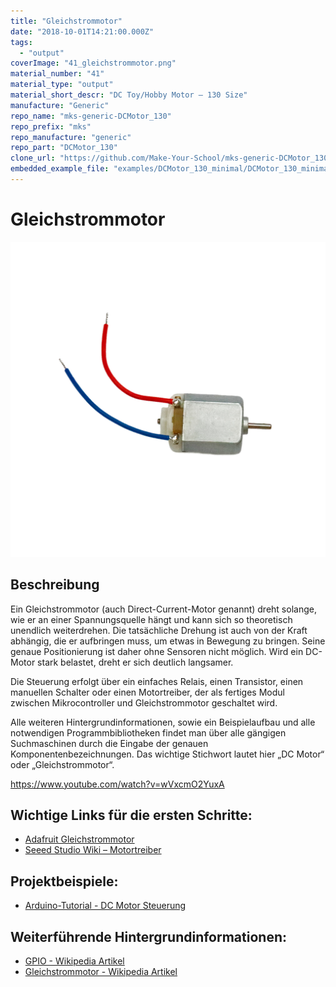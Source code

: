 ```yaml
---
title: "Gleichstrommotor"
date: "2018-10-01T14:21:00.000Z"
tags: 
  - "output"
coverImage: "41_gleichstrommotor.png"
material_number: "41"
material_type: "output"
material_short_descr: "DC Toy/Hobby Motor – 130 Size"
manufacture: "Generic"
repo_name: "mks-generic-DCMotor_130"
repo_prefix: "mks"
repo_manufacture: "generic"
repo_part: "DCMotor_130"
clone_url: "https://github.com/Make-Your-School/mks-generic-DCMotor_130.git"
embedded_example_file: "examples/DCMotor_130_minimal/DCMotor_130_minimal.ino"
---
```



# Gleichstrommotor

![Gleichstrommotor](./41_gleichstrommotor.png)

## Beschreibung
Ein Gleichstrommotor (auch Direct-Current-Motor genannt) dreht solange, wie er an einer Spannungsquelle hängt und kann sich so theoretisch unendlich weiterdrehen. Die tatsächliche Drehung ist auch von der Kraft abhängig, die er aufbringen muss, um etwas in Bewegung zu bringen. Seine genaue Positionierung ist daher ohne Sensoren nicht möglich. Wird ein DC-Motor stark belastet, dreht er sich deutlich langsamer.

Die Steuerung erfolgt über ein einfaches Relais, einen Transistor, einen manuellen Schalter oder einen Motortreiber, der als fertiges Modul zwischen Mikrocontroller und Gleichstrommotor geschaltet wird.

Alle weiteren Hintergrundinformationen, sowie ein Beispielaufbau und alle notwendigen Programmbibliotheken findet man über alle gängigen Suchmaschinen durch die Eingabe der genauen Komponentenbezeichnungen. Das wichtige Stichwort lautet hier „DC Motor“ oder „Gleichstrommotor“.

<!-- infolist -->

<!-- infolists -->
 

https://www.youtube.com/watch?v=wVxcmO2YuxA

 

## Wichtige Links für die ersten Schritte:

- [Adafruit Gleichstrommotor](https://www.adafruit.com/product/711)
- [Seeed Studio Wiki – Motortreiber](http://wiki.seeedstudio.com/Grove-I2C_Motor_Driver_V1.3/)

## Projektbeispiele:

- [Arduino-Tutorial - DC Motor Steuerung](https://www.arduino-tutorial.de/motorsteuerung-direkt-per-arduino/)

## Weiterführende Hintergrundinformationen:

- [GPIO - Wikipedia Artikel](https://de.wikipedia.org/wiki/Allzweckeingabe/-ausgabe)
- [Gleichstrommotor - Wikipedia Artikel](https://de.wikipedia.org/wiki/Gleichstrommaschine)



